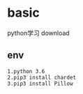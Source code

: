 # basic
python学习
download

## env
    1.python 3.6
    2.pip3 install chardet
    3.pip3 install Pillow
